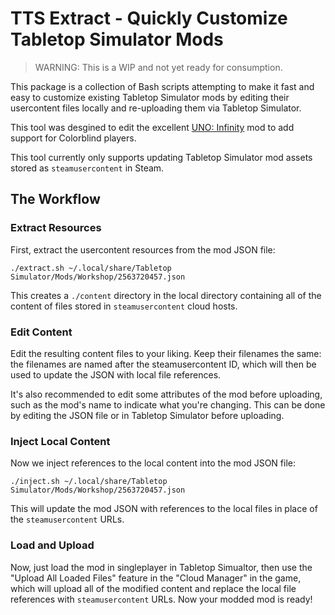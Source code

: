 # TTS Extract - Quickly Customize Tabletop Simulator Mods
> WARNING: This is a WIP and not yet ready for consumption.

This package is a collection of Bash scripts attempting to make it fast and
easy to customize existing Tabletop Simulator mods by editing their usercontent
files locally and re-uploading them via Tabletop Simulator.

This tool was desgined to edit the excellent [UNO: Infinity](https://steamcommunity.com/sharedfiles/filedetails/?id=2563720457) mod to add support for Colorblind players.

This tool currently only supports updating Tabletop Simulator mod assets stored as
`steamusercontent` in Steam.

## The Workflow
### Extract Resources
First, extract the usercontent resources from the mod JSON file:

```
./extract.sh ~/.local/share/Tabletop Simulator/Mods/Workshop/2563720457.json
```

This creates a `./content` directory in the local directory containing all of
the content of files stored in `steamusercontent` cloud hosts.

### Edit Content
Edit the resulting content files to your liking.  Keep their filenames the
same: the filenames are named after the steamusercontent ID, which will then be
used to update the JSON with local file references.

It's also recommended to edit some attributes of the mod before uploading,
such as the mod's name to indicate what you're changing.  This can be done
by editing the JSON file or in Tabletop Simulator before uploading.

### Inject Local Content
Now we inject references to the local content into the mod JSON file:

```
./inject.sh ~/.local/share/Tabletop Simulator/Mods/Workshop/2563720457.json
```

This will update the mod JSON with references to the local files in place
of the `steamusercontent` URLs.

### Load and Upload
Now, just load the mod in singleplayer in Tabletop Simualtor, then use the
"Upload All Loaded Files" feature in the "Cloud Manager" in the game, which will
upload all of the modified content and replace the local file references with
`steamusercontent` URLs.  Now your modded mod is ready!
